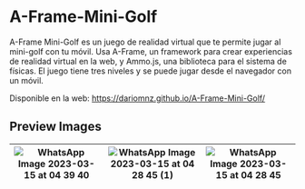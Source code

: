 # A-Frame-Mini-Golf
A-Frame Mini-Golf es un juego de realidad virtual que te permite jugar al mini-golf con tu móvil. Usa A-Frame, un framework para crear experiencias de realidad virtual en la web, y Ammo.js, una biblioteca para el sistema de físicas. El juego tiene tres niveles y se puede jugar desde el navegador con un móvil.

Disponible en la web:
https://dariomnz.github.io/A-Frame-Mini-Golf/

## Preview Images
|![WhatsApp Image 2023-03-15 at 04 39 40](https://user-images.githubusercontent.com/63566776/225201638-67554c62-c559-45d5-a9fc-80f8570debd8.jpeg)|![WhatsApp Image 2023-03-15 at 04 28 45 (1)](https://user-images.githubusercontent.com/63566776/225201640-da48b4a9-f29d-47c1-b91b-57073a3829c9.jpeg)|![WhatsApp Image 2023-03-15 at 04 28 45](https://user-images.githubusercontent.com/63566776/225201635-e763fc80-0be3-44c4-9cbf-a067605e6ff9.jpeg)|
| :---: | :---: | :---: |
